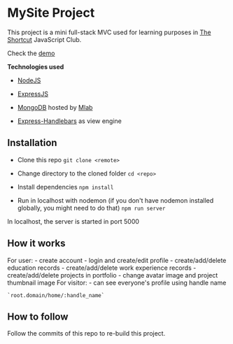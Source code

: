 # MySite Project

This project is a mini full-stack MVC used for learning purposes in [The Shortcut](https://theshortcut.org) JavaScript Club.

Check the [demo](https://jsclub-mysite.herokuapp.com/)

**Technologies used**

- [NodeJS](https://nodejs.org/en/)

- [ExpressJS](https://expressjs.com/)

- [MongoDB](https://www.mongodb.com/) hosted by [Mlab](https://mlab.com/)

- [Express-Handlebars](https://www.npmjs.com/package/express-handlebars) as view engine

## Installation

- Clone this repo
  `git clone <remote>`

- Change directory to the cloned folder
  `cd <repo>`

- Install dependencies
  `npm install`

- Run in localhost with nodemon (if you don't have nodemon installed globally, you might need to do that)
  `npm run server`

In localhost, the server is started in port 5000

## How it works

For user: - create account - login and create/edit profile - create/add/delete education records - create/add/delete work experience records - create/add/delete projects in portfolio - change avatar image and project thumbnail image
For visitor: - can see everyone's profile using handle name

    `root.domain/home/:handle_name`

## How to follow

Follow the commits of this repo to re-build this project.

